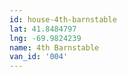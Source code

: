 ```yaml
---
id: house-4th-barnstable
lat: 41.8484797
lng: -69.9824239
name: 4th Barnstable
van_id: '004'
---
```

